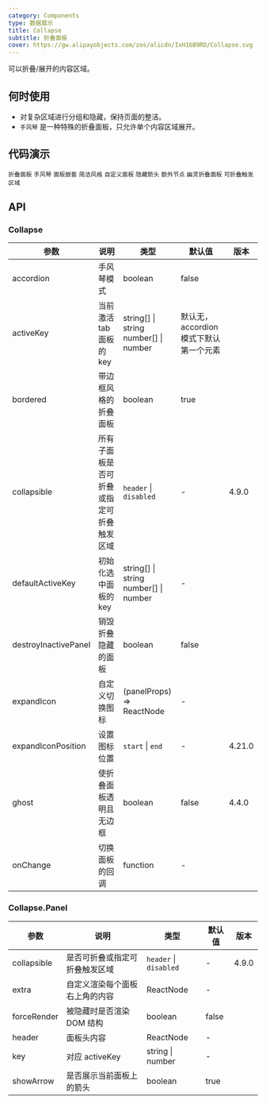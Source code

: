 ```yaml
---
category: Components
type: 数据展示
title: Collapse
subtitle: 折叠面板
cover: https://gw.alipayobjects.com/zos/alicdn/IxH16B9RD/Collapse.svg
---
```


可以折叠/展开的内容区域。

## 何时使用

- 对复杂区域进行分组和隐藏，保持页面的整洁。
- `手风琴` 是一种特殊的折叠面板，只允许单个内容区域展开。

## 代码演示

<code src="./demo/basic.tsx">折叠面板</code>
<code src="./demo/accordion.tsx">手风琴</code>
<code src="./demo/mix.tsx">面板嵌套</code>
<code src="./demo/borderless.tsx">简洁风格</code>
<code src="./demo/custom.tsx">自定义面板</code>
<code src="./demo/noarrow.tsx">隐藏箭头</code>
<code src="./demo/extra.tsx">额外节点</code>
<code src="./demo/ghost.tsx">幽灵折叠面板</code>
<code src="./demo/collapsible.tsx">可折叠触发区域</code>

## API

### Collapse

| 参数 | 说明 | 类型 | 默认值 | 版本 |
| --- | --- | --- | --- | --- |
| accordion | 手风琴模式 | boolean | false |  |
| activeKey | 当前激活 tab 面板的 key | string\[] \| string <br/> number\[] \| number | 默认无，accordion 模式下默认第一个元素 |  |
| bordered | 带边框风格的折叠面板 | boolean | true |  |
| collapsible | 所有子面板是否可折叠或指定可折叠触发区域 | `header` \| `disabled` | - | 4.9.0 |
| defaultActiveKey | 初始化选中面板的 key | string\[] \| string<br/> number\[] \| number | - |  |
| destroyInactivePanel | 销毁折叠隐藏的面板 | boolean | false |  |
| expandIcon | 自定义切换图标 | (panelProps) => ReactNode | - |  |
| expandIconPosition | 设置图标位置 | `start` \| `end` | - | 4.21.0 |
| ghost | 使折叠面板透明且无边框 | boolean | false | 4.4.0 |
| onChange | 切换面板的回调 | function | - |  |

### Collapse.Panel

| 参数        | 说明                           | 类型                   | 默认值 | 版本  |
| ----------- | ------------------------------ | ---------------------- | ------ | ----- |
| collapsible | 是否可折叠或指定可折叠触发区域 | `header` \| `disabled` | -      | 4.9.0 |
| extra       | 自定义渲染每个面板右上角的内容 | ReactNode              | -      |       |
| forceRender | 被隐藏时是否渲染 DOM 结构      | boolean                | false  |       |
| header      | 面板头内容                     | ReactNode              | -      |       |
| key         | 对应 activeKey                 | string \| number       | -      |       |
| showArrow   | 是否展示当前面板上的箭头       | boolean                | true   |       |
